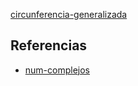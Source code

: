 [circunferencia-generalizada](pdf/circunferencia-generalizada.pdf)

## Referencias
- [num-complejos](./num-complejos.md)
